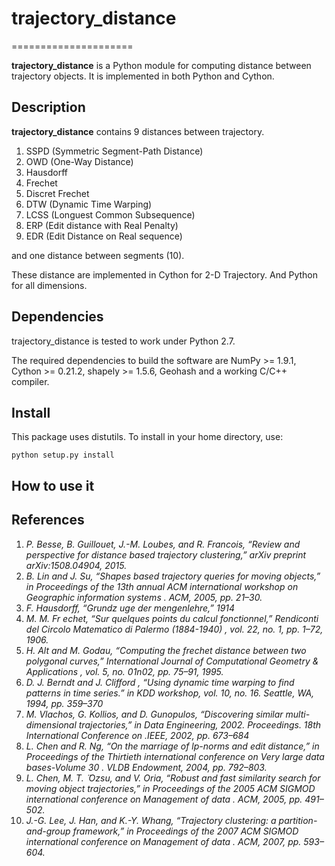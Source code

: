 # trajectory_distance
=====================

**trajectory_distance** is a Python module for computing distance between trajectory objects.
It is implemented in both Python and Cython.

## Description

**trajectory_distance** contains 9 distances between trajectory.

1. SSPD (Symmetric Segment-Path Distance)
2. OWD  (One-Way Distance)
3. Hausdorff
4. Frechet
5. Discret Frechet
6. DTW (Dynamic Time Warping)
7. LCSS (Longuest Common Subsequence)
8. ERP (Edit distance with Real Penalty)
9. EDR (Edit Distance on Real sequence)

and one distance between segments (10).

These distance are implemented in Cython for 2-D Trajectory. And Python for all dimensions. 


 

## Dependencies

trajectory_distance is tested to work under Python 2.7.

The required dependencies to build the software are NumPy >= 1.9.1, Cython >= 0.21.2, shapely >= 1.5.6, Geohash and a working C/C++ compiler.

## Install

This package uses distutils. To install in your home directory, use:

```
python setup.py install 
```

## How to use it

## References

1.  *P.  Besse,  B.  Guillouet,  J.-M.  Loubes,  and  R.  Francois,  “Review  and perspective   for   distance based trajectory clustering,”
arXiv preprint arXiv:1508.04904, 2015.*
2. *B. Lin and J. Su, “Shapes based trajectory queries for moving objects,”
in
Proceedings  of  the  13th  annual  ACM  international  workshop  on
Geographic information systems
.    ACM, 2005, pp. 21–30.*
3. *F. Hausdorff, “Grundz uge der mengenlehre,” 1914*
4. *M. M. Fr
echet, “Sur quelques points du calcul fonctionnel,”
Rendiconti
del  Circolo  Matematico  di  Palermo  (1884-1940)
,  vol.  22,  no.  1,  pp.
1–72, 1906.*
5. *H.  Alt  and  M.  Godau,  “Computing  the  frechet  distance  between  two
polygonal curves,”
International Journal of Computational Geometry &
Applications
, vol. 5, no. 01n02, pp. 75–91, 1995.*
6. *D. J. Berndt and J. Clifford , “Using dynamic time warping to find patterns in time series.” in KDD workshop, vol. 10, no. 16. Seattle, WA, 1994, pp. 359–370* 
7. *M. Vlachos, G. Kollios, and D. Gunopulos, “Discovering similar multi-
dimensional trajectories,” in
Data Engineering, 2002. Proceedings. 18th
International Conference on
.IEEE, 2002, pp. 673–684*
8. *L.  Chen  and  R.  Ng,  “On  the  marriage  of  lp-norms  and  edit  distance,”
in
Proceedings  of  the  Thirtieth  international  conference  on  Very  large
data bases-Volume 30
.    VLDB Endowment, 2004, pp. 792–803.*
9. *L. Chen, M. T.
 ̈
Ozsu, and V. Oria, “Robust and fast similarity search for
moving object trajectories,” in
Proceedings of the 2005 ACM SIGMOD
international  conference  on  Management  of  data
.      ACM,  2005,  pp.
491–502.*
10. *J.-G. Lee, J. Han, and K.-Y. Whang, “Trajectory clustering: a partition-
and-group  framework,”  in
Proceedings  of  the  2007  ACM  SIGMOD
international  conference  on  Management  of  data
.      ACM,  2007,  pp.
593–604.*
